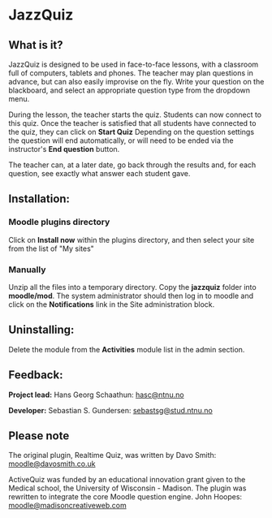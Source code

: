 # JazzQuiz

## What is it?
JazzQuiz is designed to be used in face-to-face lessons, with a classroom full of computers, tablets and phones.
The teacher may plan questions in advance, but can also easily improvise on the fly.
Write your question on the blackboard, and select an appropriate question type from the dropdown menu.

During the lesson, the teacher starts the quiz. Students can now connect to this quiz.
Once the teacher is satisfied that all students have connected to the quiz, they can click on **Start Quiz**
Depending on the question settings the question will end automatically, or will need to be ended via the instructor's
**End question** button.

The teacher can, at a later date, go back through the results and, for each question, see exactly what answer each
student gave.

## Installation:
### Moodle plugins directory
Click on **Install now** within the plugins directory, and then select your site from the list of "My sites"

### Manually
Unzip all the files into a temporary directory.
Copy the **jazzquiz** folder into **moodle/mod**.
The system administrator should then log in to moodle and click on the **Notifications** link in the Site administration
block.

## Uninstalling:
Delete the module from the **Activities** module list in the admin section.

## Feedback:
**Project lead:** Hans Georg Schaathun: [hasc@ntnu.no](hasc@ntnu.no)

**Developer:** Sebastian S. Gundersen: [sebastsg@stud.ntnu.no](sebastsg@stud.ntnu.no)

## Please note
The original plugin, Realtime Quiz, was written by Davo Smith: [moodle@davosmith.co.uk](moodle@davosmith.co.uk)

ActiveQuiz was funded by an educational innovation grant given to the Medical school, the University of Wisconsin - Madison.
The plugin was rewritten to integrate the core Moodle question engine. John Hoopes: [moodle@madisoncreativeweb.com](moodle@madisoncreativeweb.com)
